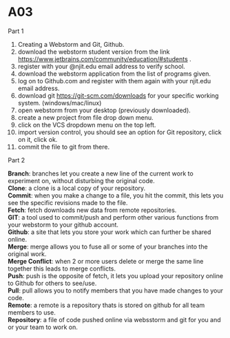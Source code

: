 # A03
Part 1

1. Creating a Webstorm and Git, Github. <br>
2. download the webstorm student version from the link https://www.jetbrains.com/community/education/#students .<br>
3. register with your @njit.edu email address to verify school.<br>
4. download the webstorm application from the list of programs given.<br>
5. log on to Github.com and register with them again with your njit.edu email address.<br>
6. download git https://git-scm.com/downloads for your specific working system. (windows/mac/linux)<br>
7. open webstorm from your desktop (previously downloaded).<br>
8. create a new project from file drop down menu.<br>
9. click on the VCS dropdown menu on the top left.<br>
10. import version control, you should see an option for Git repository, click on it, click ok.<br>
11. commit the file to git from there.<br>

Part 2

**Branch**: branches let you create a new line of the current work to experiment on, without disturbing the original code. <br>
**Clone**: a clone is a local copy of your repository.<br>
**Commit**: when you make a change to a file, you hit the commit, this lets you see the specific revisions made to the file.<br>
**Fetch**: fetch downloads new data from remote repositories. <br>
**GIT**: a tool used to commit/push and perform other various functions from your webstorm to your github account. <br>
**Github**: a site that lets you store your work which can further be shared online.<br>
**Merge**: merge allows you to fuse all or some of your branches into the original work.<br>
**Merge Conflict**: when 2 or more users delete or merge the same line together this leads to merge conflicts.<br>
**Push**: push is the opposite of fetch, it lets you upload your repository online to Github for others to see/use.<br>
**Pull**: pull allows you to notify members that you have made changes to your code.<br>
**Remote**: a remote is a repository thats is stored on github for all team members to use.<br>
**Repository**: a file of code pushed online via websstorm and git for you and or your team to work on.<br>
